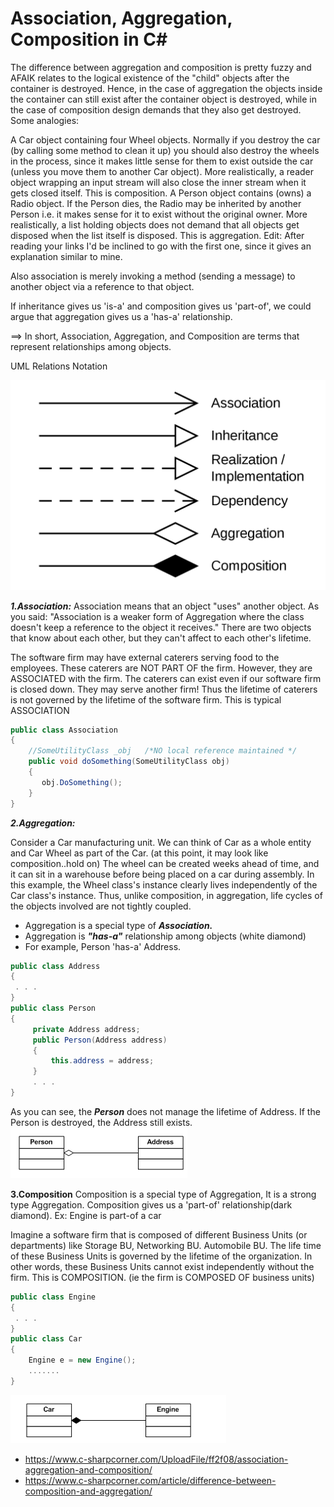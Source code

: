 # Association, Aggregation, Composition in C#
The difference between aggregation and composition is pretty fuzzy and AFAIK relates to the logical existence of the "child" objects after the container is destroyed. Hence, in the case of aggregation the objects inside the container can still exist after the container object is destroyed, while in the case of composition design demands that they also get destroyed. Some analogies:

A Car object containing four Wheel objects. Normally if you destroy the car (by calling some method to clean it up) you should also destroy the wheels in the process, since it makes little sense for them to exist outside the car (unless you move them to another Car object). More realistically, a reader object wrapping an input stream will also close the inner stream when it gets closed itself. This is composition.
A Person object contains (owns) a Radio object. If the Person dies, the Radio may be inherited by another Person i.e. it makes sense for it to exist without the original owner. More realistically, a list holding objects does not demand that all objects get disposed when the list itself is disposed. This is aggregation.
Edit: After reading your links I'd be inclined to go with the first one, since it gives an explanation similar to mine.

Also association is merely invoking a method (sending a message) to another object via a reference to that object.

If inheritance gives us 'is-a' and composition gives us 'part-of', we could argue that aggregation gives us a 'has-a' relationship.

==> In short, Association, Aggregation, and Composition are terms that represent relationships among objects.

UML Relations Notation

![Alt text](UmlRelationNotation.png)

___1.Association:___ Association means that an object "uses" another object. As you said: "Association is a weaker form of Aggregation where the class doesn't keep a reference to the object it receives." There are two objects that know about each other, but they can't affect to each other's lifetime.

The software firm may have external caterers serving food to the employees. These caterers are NOT PART OF the firm. However, they are ASSOCIATED with the firm. The caterers can exist even if our software firm is closed down. They may serve another firm! Thus the lifetime of caterers is not governed by the lifetime of the software firm. This is typical ASSOCIATION

```C#
public class Association
{
    //SomeUtilityClass _obj   /*NO local reference maintained */
    public void doSomething(SomeUtilityClass obj)
    {
       obj.DoSomething();
    }
}
```
___2.Aggregation:___

Consider a Car manufacturing unit. We can think of Car as a whole entity and Car Wheel as part of the Car. (at this point, it may look like composition..hold on) The wheel can be created weeks ahead of time, and it can sit in a warehouse before being placed on a car during assembly. In this example, the Wheel class's instance clearly lives independently of the Car class's instance. Thus, unlike composition, in aggregation, life cycles of the objects involved are not tightly coupled.

* Aggregation is a special type of ___Association.___
* Aggregation is ___"has-a"___ relationship among objects (white diamond)
* For example, Person 'has-a' Address.
```C#
public class Address  
{  
 . . .  
}  
public class Person  
{  
     private Address address;  
     public Person(Address address)  
     {  
         this.address = address;  
     }  
     . . .  
}
```

As you can see, the ___Person___ does not manage the lifetime of Address. If the Person is destroyed, the Address still exists.
![Aggregation](Aggregation.png)

__3.Composition__
Composition is a special type of Aggregation, It is a strong type Aggregation.
Composition gives us a 'part-of' relationship(dark diamond). Ex: Engine is part-of a car

Imagine a software firm that is composed of different Business Units (or departments) like Storage BU, Networking BU. Automobile BU. The life time of these Business Units is governed by the lifetime of the organization. In other words, these Business Units cannot exist independently without the firm. This is COMPOSITION. (ie the firm is COMPOSED OF business units)

```C#
public class Engine  
{  
 . . .   
}  
public class Car  
{  
    Engine e = new Engine();  
    .......  
}
```
![Alt text](Composition.png)

* https://www.c-sharpcorner.com/UploadFile/ff2f08/association-aggregation-and-composition/
* https://www.c-sharpcorner.com/article/difference-between-composition-and-aggregation/